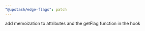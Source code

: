 ```yaml
---
"@upstash/edge-flags": patch
---
```


add memoization to attributes and the getFlag function in the hook
